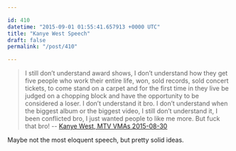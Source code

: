 ```yaml
---

id: 410
datetime: "2015-09-01 01:55:41.657913 +0000 UTC"
title: "Kanye West Speech"
draft: false
permalink: "/post/410"

---
```




> I still don’t understand award shows, I don’t understand how they get five people who work their entire life, won, sold records, sold concert tickets, to come stand on a carpet and for the first time in they live be judged on a chopping block and have the opportunity to be considered a loser. I don’t understand it bro. I don’t understand when the biggest album or the biggest video, I still don’t understand it, I been conflicted bro, I just wanted people to like me more. But fuck that bro! -- [Kanye West, MTV VMAs 2015-08-30](http://genius.com/Kanye-west-mtv-vmas-2015-vanguard-acceptance-speech-lyrics/)

Maybe not the most eloquent speech, but pretty solid ideas. 
